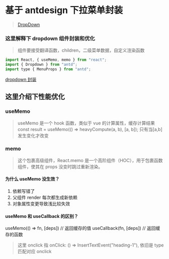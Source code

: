 # 基于 antdesign 下拉菜单封装

> [DropDown](../packages/mini-markdown-editor/src/components/Base/DropDown.tsx)

### 这里解释下 dropdown 组件封装和优化

> 组件要接受翻译函数，children，二级菜单数据，自定义渲染函数

```js
import React, { useMemo, memo } from "react";
import { Dropdown } from "antd";
import type { MenuProps } from "antd";
```

[dropdown 封装](../packages/mini-markdown-editor/src/components/Base/DropDown.tsx)

## 这里介绍下性能优化

### useMemo

> useMemo 是一个 hook 函数，类似于 vue 的计算属性，缓存计算结果
> const result = useMemo(() => heavyCompute(a, b), [a, b]);
> 只有当[a,b]发生变化才改变

### memo

> 这个包裹高级组件，React.memo 是一个高阶组件（HOC），用于包裹函数组件，使其在 props 没变时跳过重新渲染。

#### 为什么 useMemo 没生效？

1. 依赖写错了
2. 父组件 render 每次都生成新依赖
3. 对象属性变更导致浅比较失效

#### useMemo 和 useCallback 的区别？

useMemo(() => fn, [deps]) // 返回缓存的值
useCallback(fn, [deps]) // 返回缓存的函数

> 这里 onclick 指 onClick: () => InsertTextEvent("heading-1"),
> 依旧是 type 匹配对应 onclick
